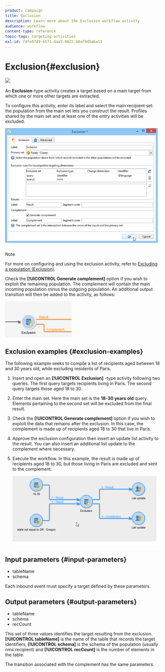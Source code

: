 ```yaml
---
product: campaign
title: Exclusion
description: Learn more about the Exclusion workflow activity
audience: workflow
content-type: reference
topic-tags: targeting-activities
exl-id: f4fe97d9-6571-4aa5-8022-b0af9d5a6a13
---
```

# Exclusion{#exclusion}

![](assets/do-not-localize/common.svg)

An **Exclusion**-type activity creates a target based on a main target from which one or more other targets are extracted.

To configure this activity, enter its label and select the main recipient set: the population from the main set lets you construct the result. Profiles shared by the main set and at least one of the entry activities will be excluded.

![](assets/s_user_segmentation_exclu.png)

>[!NOTE]
>
>For more on configuring and using the exclusion activity, refer to [Excluding a population (Exclusion)](targeting-data.md#excluding-a-population--exclusion-).

Check the **[!UICONTROL Generate complement]** option if you wish to exploit the remaining population. The complement will contain the main incoming population minus the outgoing population. An additional output transition will then be added to the activity, as follows:

![](assets/s_user_segmentation_exclu_compl.png)

## Exclusion examples {#exclusion-examples}

The following example seeks to compile a list of recipients aged between 18 and 30 years old, while excluding residents of Paris.

1. Insert and open an **[!UICONTROL Exclusion]** -type activity following two queries. The first query targets recipients living in Paris. The second query targets those aged 18 to 30.
1. Enter the main set. Here the main set is the **18-30 years old** query. Elements pertaining to the second set will be excluded from the final result.
1. Check the **[!UICONTROL Generate complement]** option if you wish to exploit the data that remains after the exclusion. In this case, the complement is made up of recipients aged 18 to 30 that live in Paris.
1. Approve the exclusion configuration then insert an update list activity to the result. You can also insert an additional list update to the complement where necessary.
1. Execute the workflow. In this example, the result is made up of recipients aged 18 to 30, but those living in Paris are excluded and sent to the complement.

   ![](assets/exclusion_example.png)

## Input parameters {#input-parameters}

* tableName
* schema

Each inbound event must specify a target defined by these parameters.

## Output parameters {#output-parameters}

* tableName
* schema
* recCount

This set of three values identifies the target resulting from the exclusion. **[!UICONTROL tableName]** is the name of the table that records the target identifiers, **[!UICONTROL schema]** is the schema of the population (usually nms:recipient) and **[!UICONTROL recCount]** is the number of elements in the table.

The transition associated with the complement has the same parameters.
